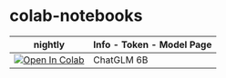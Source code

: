 # colab-notebooks

| nightly | Info - Token - Model Page
| --- | -- |
[![Open In Colab](https://user-images.githubusercontent.com/54370274/224839806-8720fb19-9c7d-46a2-8d7c-de3afb39c11f.svg)](https://colab.research.google.com/github/alanland/colab-notebooks/blob/main/chatglm_6b/chatglm_6b.ipynb)  | ChatGLM 6B 

